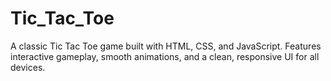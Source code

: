 # Tic_Tac_Toe
A classic Tic Tac Toe game built with HTML, CSS, and JavaScript. Features interactive gameplay, smooth animations, and a clean, responsive UI for all devices.

